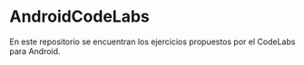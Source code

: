 # AndroidCodeLabs

En este repositorio se encuentran los ejercicios propuestos por el CodeLabs para Android. 